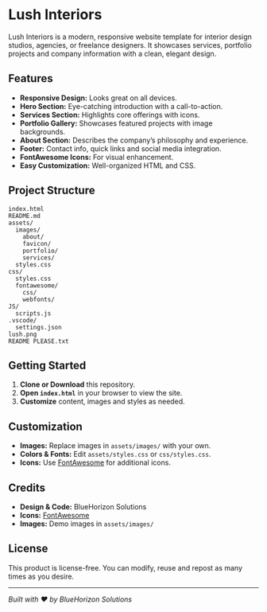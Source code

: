 # Lush Interiors

Lush Interiors is a modern, responsive website template for interior design studios, agencies, or freelance designers. It showcases services, portfolio projects and company information with a clean, elegant design.

## Features

- **Responsive Design:** Looks great on all devices.
- **Hero Section:** Eye-catching introduction with a call-to-action.
- **Services Section:** Highlights core offerings with icons.
- **Portfolio Gallery:** Showcases featured projects with image backgrounds.
- **About Section:** Describes the company’s philosophy and experience.
- **Footer:** Contact info, quick links and social media integration.
- **FontAwesome Icons:** For visual enhancement.
- **Easy Customization:** Well-organized HTML and CSS.

## Project Structure

```
index.html
README.md
assets/
  images/
    about/
    favicon/
    portfolio/
    services/
  styles.css
css/
  styles.css
  fontawesome/
    css/
    webfonts/
JS/
  scripts.js
.vscode/
  settings.json
lush.png
README PLEASE.txt
```

## Getting Started

1. **Clone or Download** this repository.
2. **Open `index.html`** in your browser to view the site.
3. **Customize** content, images and styles as needed.

## Customization

- **Images:** Replace images in `assets/images/` with your own.
- **Colors & Fonts:** Edit `assets/styles.css` or `css/styles.css`.
- **Icons:** Use [FontAwesome](https://fontawesome.com/icons) for additional icons.

## Credits

- **Design & Code:** BlueHorizon Solutions
- **Icons:** [FontAwesome](https://fontawesome.com/)
- **Images:** Demo images in `assets/images/`

## License

This product is license-free. You can modify, reuse and repost as many times as you desire.

---

*Built with ❤️ by BlueHorizon Solutions*